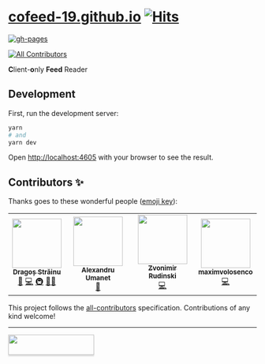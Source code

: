 # [cofeed-19.github.io](https://cofeed-19.github.io) [![Hits](https://hits.seeyoufarm.com/api/count/incr/badge.svg?url=https%3A%2F%2Fgithub.com%2Fcofeed-19%2Fcofeed-19.github.io&count_bg=%2379C83D&title_bg=%23555555&icon=&icon_color=%23E7E7E7&title=hits&edge_flat=false)](https://hits.seeyoufarm.com)
[![gh-pages](https://github.com/cofeed-19/cofeed-19.github.io/actions/workflows/gh-pages.yml/badge.svg)](https://cofeed-19.github.io/)

<!-- ALL-CONTRIBUTORS-BADGE:START - Do not remove or modify this section -->
[![All Contributors](https://img.shields.io/badge/all_contributors-4-orange.svg?style=flat-square)](#contributors-)
<!-- ALL-CONTRIBUTORS-BADGE:END -->

**C**lient-**o**nly **Feed** Reader

## Development

First, run the development server:

```bash
yarn
# and 
yarn dev
```

Open [http://localhost:4605](http://localhost:4605) with your browser to see the result.

## Contributors ✨

Thanks goes to these wonderful people ([emoji key](https://allcontributors.org/docs/en/emoji-key)):

<!-- ALL-CONTRIBUTORS-LIST:START - Do not remove or modify this section -->
<!-- prettier-ignore-start -->
<!-- markdownlint-disable -->
<table>
  <tr>
    <td align="center"><a href="https://strdr4605.github.io"><img src="https://avatars.githubusercontent.com/u/16056918?v=4?s=100" width="100px;" alt=""/><br /><sub><b>Dragoș Străinu</b></sub></a><br /><a href="#ideas-strdr4605" title="Ideas, Planning, & Feedback">🤔</a> <a href="https://github.com/cofeed-19/cofeed-19.github.io/commits?author=strdr4605" title="Code">💻</a> <a href="#infra-strdr4605" title="Infrastructure (Hosting, Build-Tools, etc)">🚇</a> <a href="#mentoring-strdr4605" title="Mentoring">🧑‍🏫</a></td>
    <td align="center"><a href="https://github.com/UmanetAlexandru"><img src="https://avatars.githubusercontent.com/u/17477765?v=4?s=100" width="100px;" alt=""/><br /><sub><b>Alexandru Umanet</b></sub></a><br /><a href="#design-UmanetAlexandru" title="Design">🎨</a></td>
    <td align="center"><a href="http://zvonimirr.github.io"><img src="https://avatars.githubusercontent.com/u/18758022?v=4?s=100" width="100px;" alt=""/><br /><sub><b>Zvonimir Rudinski</b></sub></a><br /><a href="https://github.com/cofeed-19/cofeed-19.github.io/commits?author=zvonimirr" title="Code">💻</a></td>
    <td align="center"><a href="https://github.com/maximvolosenco"><img src="https://avatars.githubusercontent.com/u/46067883?v=4?s=100" width="100px;" alt=""/><br /><sub><b>maximvolosenco</b></sub></a><br /><a href="https://github.com/cofeed-19/cofeed-19.github.io/commits?author=maximvolosenco" title="Code">💻</a></td>
  </tr>
</table>

<!-- markdownlint-restore -->
<!-- prettier-ignore-end -->

<!-- ALL-CONTRIBUTORS-LIST:END -->

This project follows the [all-contributors](https://github.com/all-contributors/all-contributors) specification. Contributions of any kind welcome!

---

<a href="https://www.buymeacoffee.com/strdr4605"><img src="https://www.buymeacoffee.com/assets/img/custom_images/orange_img.png" style="height: 41px !important;width: 174px !important;box-shadow: 0px 3px 2px 0px rgba(190, 190, 190, 0.5) !important;-webkit-box-shadow: 0px 3px 2px 0px rgba(190, 190, 190, 0.5) !important;"  target="_blank"></a>
